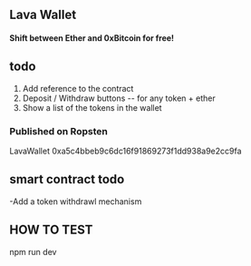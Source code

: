 
 ## Lava Wallet


 #### Shift between Ether and 0xBitcoin for free!



## todo
1. Add reference to the contract
2. Deposit / Withdraw buttons -- for any token + ether  
3. Show a list of the tokens in the wallet



### Published on Ropsten
LavaWallet
0xa5c4bbeb9c6dc16f91869273f1dd938a9e2cc9fa




## smart contract todo
-Add a token withdrawl mechanism  


## HOW TO TEST
npm run dev
